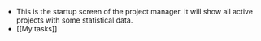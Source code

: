 - This is the startup screen of the project manager. It will show all active projects with some statistical data.
- [[My tasks]]